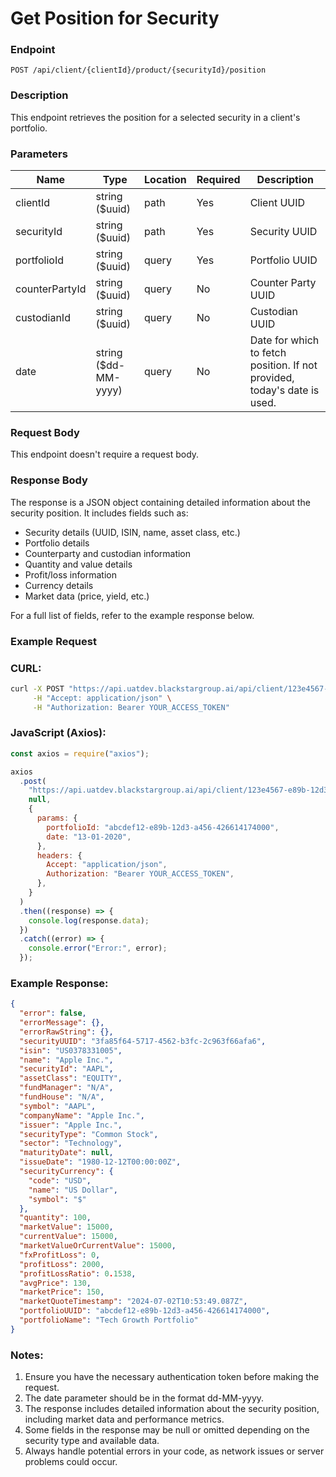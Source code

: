 # Get Position for Security

### Endpoint

`POST /api/client/{clientId}/product/{securityId}/position`

### Description

This endpoint retrieves the position for a selected security in a client's portfolio.

### Parameters

| Name           | Type                 | Location | Required | Description                                                              |
| -------------- | -------------------- | -------- | -------- | ------------------------------------------------------------------------ |
| clientId       | string ($uuid)       | path     | Yes      | Client UUID                                                              |
| securityId     | string ($uuid)       | path     | Yes      | Security UUID                                                            |
| portfolioId    | string ($uuid)       | query    | Yes      | Portfolio UUID                                                           |
| counterPartyId | string ($uuid)       | query    | No       | Counter Party UUID                                                       |
| custodianId    | string ($uuid)       | query    | No       | Custodian UUID                                                           |
| date           | string ($dd-MM-yyyy) | query    | No       | Date for which to fetch position. If not provided, today's date is used. |

### Request Body

This endpoint doesn't require a request body.

### Response Body

The response is a JSON object containing detailed information about the security position. It includes fields such as:

- Security details (UUID, ISIN, name, asset class, etc.)
- Portfolio details
- Counterparty and custodian information
- Quantity and value details
- Profit/loss information
- Currency details
- Market data (price, yield, etc.)

For a full list of fields, refer to the example response below.

### Example Request

### CURL:

```bash
curl -X POST "https://api.uatdev.blackstargroup.ai/api/client/123e4567-e89b-12d3-a456-426614174000/product/98765432-e89b-12d3-a456-426614174000/position?portfolioId=abcdef12-e89b-12d3-a456-426614174000&date=13-01-2020" \
     -H "Accept: application/json" \
     -H "Authorization: Bearer YOUR_ACCESS_TOKEN"
```

### JavaScript (Axios):

```javascript
const axios = require("axios");

axios
  .post(
    "https://api.uatdev.blackstargroup.ai/api/client/123e4567-e89b-12d3-a456-426614174000/product/98765432-e89b-12d3-a456-426614174000/position",
    null,
    {
      params: {
        portfolioId: "abcdef12-e89b-12d3-a456-426614174000",
        date: "13-01-2020",
      },
      headers: {
        Accept: "application/json",
        Authorization: "Bearer YOUR_ACCESS_TOKEN",
      },
    }
  )
  .then((response) => {
    console.log(response.data);
  })
  .catch((error) => {
    console.error("Error:", error);
  });
```

### Example Response:

```json
{
  "error": false,
  "errorMessage": {},
  "errorRawString": {},
  "securityUUID": "3fa85f64-5717-4562-b3fc-2c963f66afa6",
  "isin": "US0378331005",
  "name": "Apple Inc.",
  "securityId": "AAPL",
  "assetClass": "EQUITY",
  "fundManager": "N/A",
  "fundHouse": "N/A",
  "symbol": "AAPL",
  "companyName": "Apple Inc.",
  "issuer": "Apple Inc.",
  "securityType": "Common Stock",
  "sector": "Technology",
  "maturityDate": null,
  "issueDate": "1980-12-12T00:00:00Z",
  "securityCurrency": {
    "code": "USD",
    "name": "US Dollar",
    "symbol": "$"
  },
  "quantity": 100,
  "marketValue": 15000,
  "currentValue": 15000,
  "marketValueOrCurrentValue": 15000,
  "fxProfitLoss": 0,
  "profitLoss": 2000,
  "profitLossRatio": 0.1538,
  "avgPrice": 130,
  "marketPrice": 150,
  "marketQuoteTimestamp": "2024-07-02T10:53:49.087Z",
  "portfolioUUID": "abcdef12-e89b-12d3-a456-426614174000",
  "portfolioName": "Tech Growth Portfolio"
}
```

### Notes:

1. Ensure you have the necessary authentication token before making the request.
2. The date parameter should be in the format dd-MM-yyyy.
3. The response includes detailed information about the security position, including market data and performance metrics.
4. Some fields in the response may be null or omitted depending on the security type and available data.
5. Always handle potential errors in your code, as network issues or server problems could occur.
